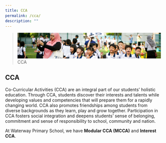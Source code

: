 ```yaml
---
title: CCA
permalink: /cca/
description: ""
---
```

>![](/images/CCA/CCA_02.jpg)
>CCA


## CCA 

Co-Curricular Activities (CCA) are an integral part of our students’ holistic education. Through CCA, students discover their interests and talents while developing values and competencies that will prepare them for a rapidly changing world. CCA also promotes friendships among students from diverse backgrounds as they learn, play and grow together. Participation in CCA fosters social integration and deepens students’ sense of belonging, commitment and sense of responsibility to school, community and nation.

  

At Waterway Primary School, we have **Modular CCA (MCCA)** and **Interest CCA**.